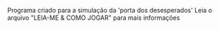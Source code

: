 Programa criado para a simulação da 'porta dos desesperados'
Leia o 	arquivo "LEIA-ME & COMO JOGAR" para mais informações
